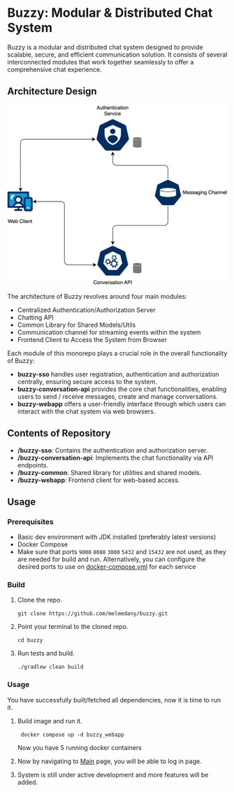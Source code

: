 # Buzzy: Modular & Distributed Chat System

Buzzy is a modular and distributed chat system designed to provide scalable, secure, and efficient communication solution. It consists of several interconnected modules that work together seamlessly to offer a comprehensive chat experience.

## Architecture Design

![Buzzy Architecture](buzzy.svg)



The architecture of Buzzy revolves around four main modules:

- Centralized Authentication/Authorization Server
- Chatting API
- Common Library for Shared Models/Utils
- Communication channel for streaming events within the system
- Frontend Client to Access the System from Browser

Each module of this monorepo plays a crucial role in the overall functionality of Buzzy:

- **buzzy-sso** handles user registration, authentication and authorization centrally, ensuring secure access to the system.
- **buzzy-conversation-api** provides the core chat functionalities, enabling users to send / receive messages, create and manage conversations.
- **buzzy-webapp** offers a user-friendly interface through which users can interact with the chat system via web browsers.

## Contents of Repository

- **/buzzy-sso**: Contains the authentication and authorization server.
- **/buzzy-conversation-api**: Implements the chat functionality via API endpoints.
- **/buzzy-common**: Shared library for utilities and shared models.
- **/buzzy-webapp**: Frontend client for web-based access.

## Usage

### Prerequisites

* Basic dev environment with JDK installed (preferably latest versions)
* Docker Compose
* Make sure that ports `9000` `8088` `3000` `5432` and `15432` are not used, as they are needed for build and run. Alternatively, you can configure the desired ports to use on [docker-compose.yml](docker-compose.yml) for each service

### Build

1. Clone the repo.
   ```
   git clone https://github.com/melmedany/buzzy.git
   ```

2. Point your terminal to the cloned repo.
    ```
    cd buzzy
    ```

4. Run tests and build.
    ```
    ./gradlew clean build

### Usage

You have successfully built/fetched all dependencies, now it is time to run it.

1. Build image and run it.
    ```
     docker compose up -d buzzy_webapp
    ```
   Now you have 5 running docker containers

2. Now by navigating to [Main](http://localhost:3000) page, you will be able to log in page.

3. System is still under active development and more features will be added.